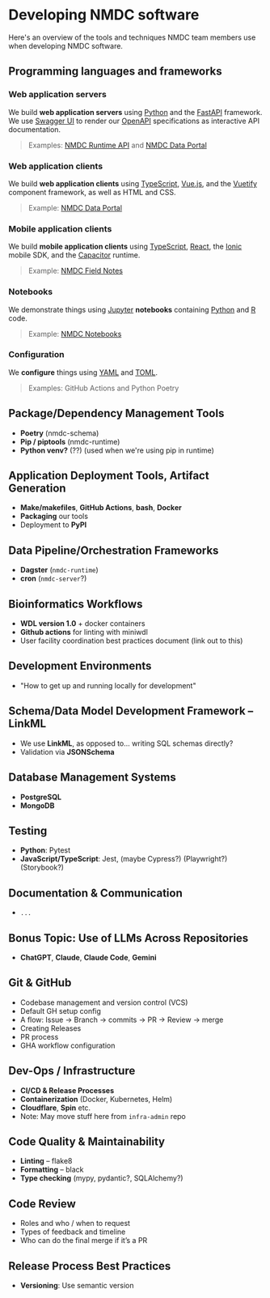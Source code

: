 # Developing NMDC software

Here's an overview of the tools and techniques NMDC team members use when developing NMDC software.

## Programming languages and frameworks

### Web application servers

We build **web application servers** using [Python](https://www.python.org/) and the [FastAPI](https://fastapi.tiangolo.com/) framework. We use [Swagger UI](https://swagger.io/tools/swagger-ui/) to render our [OpenAPI](https://www.openapis.org/) specifications as interactive API documentation.

> Examples: [NMDC Runtime API](https://github.com/microbiomedata/nmdc-runtime) and [NMDC Data Portal](https://github.com/microbiomedata/nmdc-server)

### Web application clients

We build **web application clients** using [TypeScript](https://www.typescriptlang.org/), [Vue.js](https://vuejs.org/), and the [Vuetify](https://vuetifyjs.com/en/) component framework, as well as HTML and CSS. 

> Example: [NMDC Data Portal](https://github.com/microbiomedata/nmdc-server)

### Mobile application clients

We build **mobile application clients** using [TypeScript](https://www.typescriptlang.org/), [React](https://react.dev/), the [Ionic](https://ionicframework.com/) mobile SDK, and the [Capacitor](https://capacitorjs.com/) runtime. 

> Example: [NMDC Field Notes](https://github.com/microbiomedata/nmdc-field-notes)

### Notebooks

We demonstrate things using [Jupyter](https://jupyter.org/) **notebooks** containing [Python](https://www.python.org/) and [R](https://www.r-project.org/) code. 

> Example: [NMDC Notebooks](https://github.com/microbiomedata/nmdc_notebooks)

### Configuration

We **configure** things using [YAML](https://yaml.org/) and [TOML](https://toml.io/en/).

> Examples: GitHub Actions and Python Poetry

<!--
TODO: What about Bash and WDL, which I think are both used for bioinformatics workflows?
-->

## Package/Dependency Management Tools

- **Poetry** (nmdc-schema)
- **Pip / piptools** (nmdc-runtime)
- **Python venv?** (??) (used when we're using pip in runtime)

## Application Deployment Tools, Artifact Generation

- **Make/makefiles**, **GitHub Actions**, **bash**, **Docker**
- **Packaging** our tools
- Deployment to **PyPI**

## Data Pipeline/Orchestration Frameworks

- **Dagster** (`nmdc-runtime`)
- **cron** (`nmdc-server`?)

## Bioinformatics Workflows

- **WDL version 1.0** + docker containers
- **Github actions** for linting with miniwdl
- User facility coordination best practices document (link out to this)

## Development Environments

- "How to get up and running locally for development"

<!-- TODO: What about code editor software; e.g. PyCharm, VS Code, Vim -->

<!-- TODO: What about database clients; e.g. Mongo Compass, pgAdmin, Beekeeper Studio, DataGrip -->

## Schema/Data Model Development Framework – LinkML

- We use **LinkML**, as opposed to... writing SQL schemas directly?
- Validation via **JSONSchema**

## Database Management Systems

- **PostgreSQL**
- **MongoDB**

## Testing

- **Python**: Pytest
- **JavaScript/TypeScript**: Jest, (maybe Cypress?) (Playwright?) (Storybook?)

## Documentation & Communication

- `...`

## Bonus Topic: Use of LLMs Across Repositories

- **ChatGPT**, **Claude**, **Claude Code**, **Gemini**

## Git & GitHub

- Codebase management and version control (VCS)
- Default GH setup config 
- A flow: Issue -> Branch -> commits -> PR -> Review -> merge
- Creating Releases
- PR process
- GHA workflow configuration

## Dev-Ops / Infrastructure

- **CI/CD & Release Processes**
- **Containerization** (Docker, Kubernetes, Helm)
- **Cloudflare**, **Spin** etc.
- Note: May move stuff here from `infra-admin` repo

## Code Quality & Maintainability

- **Linting** – flake8
- **Formatting** – black
- **Type checking** (mypy, pydantic?, SQLAlchemy?)

## Code Review

- Roles and who / when to request 
- Types of feedback and timeline
- Who can do the final merge if it’s a PR

## Release Process Best Practices

- **Versioning**: Use semantic version
